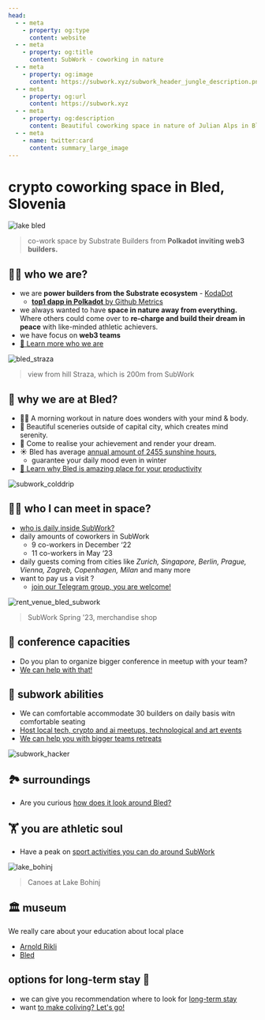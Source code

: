 ```yaml
---
head:
  - - meta
    - property: og:type
      content: website
  - - meta
    - property: og:title
      content: SubWork - coworking in nature
  - - meta
    - property: og:image
      content: https://subwork.xyz/subwork_header_jungle_description.png
  - - meta
    - property: og:url
      content: https://subwork.xyz
  - - meta
    - property: og:description
      content: Beautiful coworking space in nature of Julian Alps in Bled, Slovenia
  - - meta
    - name: twitter:card
      content: summary_large_image
---
```


# crypto coworking space in Bled, Slovenia <Badge type="warning" text="beta" />

![lake bled](pics/subwork_hero.png)

> co-work space by Substrate Builders from **Polkadot inviting web3 builders.**

👨‍🏭 who we are?
---

-  we are **power builders from the Substrate ecosystem** - [KodaDot](https://twitter.com/kodadot)
   - [**top1 dapp in Polkadot** by Github Metrics](https://github.com/topics/polkadot)
- we always wanted to have **space in nature away from everything.** Where others could come over to **re-charge and build their dream in peace** with like-minded athletic achievers.
- we have focus on **web3 teams**
- [📖 Learn more who we are](./who-we-are.md)


![bled_straza](pics/bled_from_straza.png)
> view from hill Straza, which is 200m from SubWork

🤔 why we are at Bled?
---

- 🏃‍♂️ A morning workout in nature does wonders with your mind & body.
- 🚴 Beautiful sceneries outside of capital city, which creates mind serenity.
- 💨 Come to realise your achievement and render your dream.
-  ☀️ Bled has average [annual amount of 2455 sunshine hours](https://en.climate-data.org/europe/slovenia/bled/bled-52121/),
   -  guarantee your daily mood even in winter
- [📖 Learn why Bled is amazing place for your productivity](./why-did-we-choose-bled.md)

![subwork_colddrip](pics/subwork_colddrip.jpg)

👩‍💻 who I can meet in space?
---

- [who is daily inside SubWork?](./family-members-in-subwork.md)
- daily amounts of coworkers in SubWork
  - 9 co-workers in December ‘22
  - 11 co-workers in May ‘23
- daily guests coming from cities like _Zurich, Singapore, Berlin, Prague, Vienna, Zagreb, Copenhagen, Milan_ and many more
- want to pay us a visit ? 
  - [join our Telegram group, you are welcome!](./contact.md)



![rent_venue_bled_subwork](pics/subwork_venue.png)
> SubWork Spring '23, merchandise shop

👔 conference capacities
---

- Do you plan to organize bigger conference in meetup with your team? 
- [We can help with that!](./company-retreat.md)

🧘 subwork abilities
---
- We can comfortable accommodate 30 builders on daily basis witn comfortable seating
- [Host local tech, crypto and ai meetups, technological and art events](./rent-subwork-venue-in-bled.md)
- [We can help you with bigger teams retreats](./company-retreat.md)

![subwork_hacker](./pics/subwork_hacker_zoom.png)


🏞  surroundings
---

- Are you curious [how does it look around Bled?](./surroundings.md)

🏋️ you are athletic soul
---

- Have a peak on [sport activities you can do around SubWork](./sports-activities-around-bled.md)

![lake_bohinj](pics/lake_bohinj_canoes.png)
> Canoes at Lake Bohinj

🏛 museum
---

We really care about your education about local place

- [Arnold Rikli](https://en.wikipedia.org/wiki/Arnold_Rikli)
- [Bled](https://en.wikipedia.org/wiki/Bled)

options for long-term stay 🏡 
---

- we can give you recommendation where to look for [long-term stay](/long-term-stay-in-bled.md)
- want [to make coliving? Let's go!](./coliving-in-bled.md)

